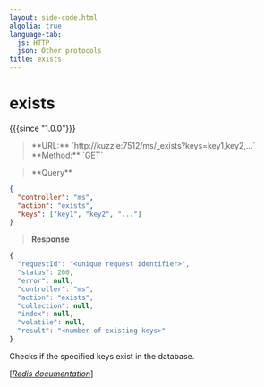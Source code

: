 ```yaml
---
layout: side-code.html
algolia: true
language-tab:
  js: HTTP
  json: Other protocols
title: exists
---
```


# exists

{{{since "1.0.0"}}}


<blockquote class="js">
<p>
**URL:** `http://kuzzle:7512/ms/_exists?keys=key1,key2,...`  
**Method:** `GET`  
</p>
</blockquote>

<blockquote class="json">
<p>
**Query**
</p>
</blockquote>


```json
{
  "controller": "ms",
  "action": "exists",
  "keys": ["key1", "key2", "..."]
}
```

>**Response**

```javascript
{
  "requestId": "<unique request identifier>",
  "status": 200,
  "error": null,
  "controller": "ms",
  "action": "exists",
  "collection": null,
  "index": null,
  "volatile": null,
  "result": "<number of existing keys>"
}
```

Checks if the specified keys exist in the database.

[[_Redis documentation_]](https://redis.io/commands/exists)
